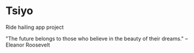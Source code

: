 # Tsiyo
Ride hailing app project

"The future belongs to those who believe in the beauty of their dreams." – Eleanor Roosevelt
